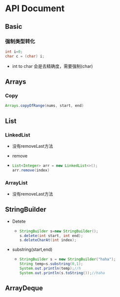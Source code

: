 # API Document

## Basic

### 强制类型转化

```java
int i=0;
char c = (char) i;
```

- int to char 会是去精确度，需要强制(char)

## Arrays

### Copy

```java
Arrays.copyOfRange(nums, start, end)
```

## List

### LinkedList

- 没有removeLast方法

- remove

- ```java
  List<Integer> arr = new LinkedList<>();
  arr.remove(index)
  ```

### ArrayList

- 没有removeLast方法

## StringBuilder

- Detete

  - ```java
    StringBuilder s=new StringBuilder();
    s.delete(int start, int end);
    s.deleteCharAt(int index);
    ```

- substring(start,end)

  - ```java
    StringBuilder s = new StringBuilder("haha");
    String temp=s.substring(0,1);
    System.out.println(temp);//h
    System.out.println(s.toString());//haha
    ```

## ArrayDeque

